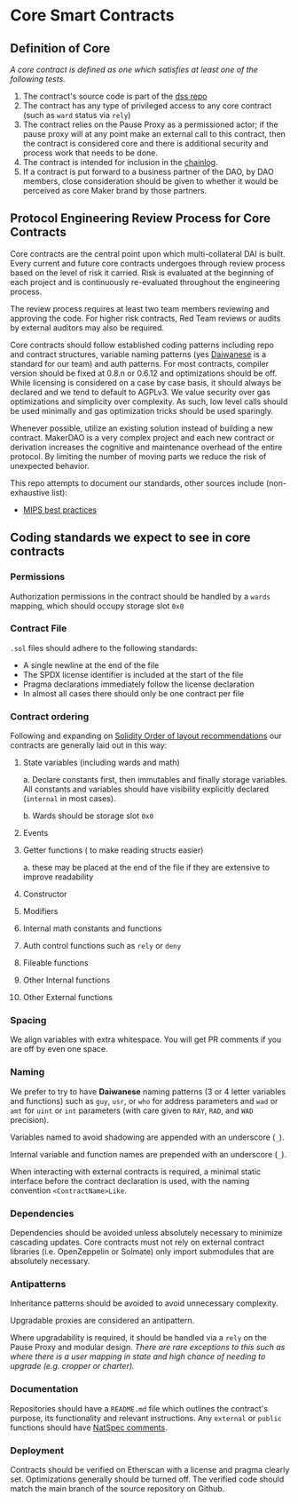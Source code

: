 # Core Smart Contracts

## Definition of Core

*A core contract is defined as one which satisfies at least one of the following tests.*


1. The contract's source code is part of the [dss repo](https://github.com/makerdao/dss)
2. The contract has any type of privileged access to any core contract (such as `ward` status via `rely`)
3. The contract relies on the Pause Proxy as a permissioned actor; if the pause proxy will at any point make an external call to this contract, then the contract is considered core and there is additional security and process work that needs to be done.
4. The contract is intended for inclusion in the [chainlog](https://chainlog.makerdao.com/).
5. If a contract is put forward to a business partner of the DAO, by DAO members, close consideration should be given to whether it would be perceived as core Maker brand by those partners.

## Protocol Engineering Review Process for Core Contracts

Core contracts are the central point upon which multi-collateral DAI is built. Every current and future core contracts undergoes through review process based on the level of risk it carried. Risk is evaluated at the beginning of each project and is continuously re-evaluated throughout the engineering process.

The review process requires at least two team members reviewing and approving the code. For higher risk contracts, Red Team reviews or audits by external auditors may also be required.

Core contracts should follow established coding patterns including repo and contract structures, variable naming patterns (yes [Daiwanese](https://docs.makerdao.com/other-documentation/system-glossary) is a standard for our team) and auth patterns. For most contracts, compiler version should be fixed at 0.8.n or 0.6.12 and optimizations should be off.  While licensing is considered on a case by case basis, it should always be declared and we tend to default to AGPLv3. We value security over gas optimizations and simplicity over complexity. As such, low level calls should be used minimally and gas optimization tricks should be used sparingly.

Whenever possible, utilize an existing solution instead of building a new contract. MakerDAO is a very complex project and each new contract or derivation increases the cognitive and maintenance overhead of the entire protocol. By limiting the number of moving parts we reduce the risk of unexpected behavior.

This repo attempts to document our standards, other sources include (non-exhaustive list):

- [MIPS best practices](https://github.com/makerdao/mips-best-practices)

## Coding standards we expect to see in core contracts

### Permissions

Authorization permissions in the contract should be handled by a `wards` mapping, which should occupy storage slot `0x0`

### Contract File

`.sol` files should adhere to the following standards:

- A single newline at the end of the file
- The SPDX license identifier is included at the start of the file
- Pragma declarations immediately follow the license declaration
- In almost all cases there should only be one contract per file

### Contract ordering

Following and expanding on [Solidity Order of layout recommendations](https://docs.soliditylang.org/en/stable/style-guide.html#order-of-layout) our contracts are generally laid out in this way:

1. State variables (including wards and math)

    a. Declare constants first, then immutables and finally storage variables. All constants and variables should have visibility explicitly declared (`internal` in most cases).

    b. Wards should be storage slot `0x0`
2. Events
3. Getter functions ( to make reading structs easier)

    a. these may be placed at the end of the file if they are extensive to improve readability
4. Constructor
5. Modifiers
6. Internal math constants and functions
7. Auth control functions such as `rely` or `deny`
8. Fileable functions
9. Other Internal functions
10. Other External functions

### Spacing

We align variables with extra whitespace. You will get PR comments if you are off by even one space.

### Naming

We prefer to try to have **Daiwanese** naming patterns (3 or 4 letter variables and functions) such as `guy`, `usr`, or `who` for address parameters and `wad` or `amt` for `uint` or `int` parameters (with care given to `RAY`, `RAD`, and `WAD` precision).

Variables named to avoid shadowing are appended with an underscore (`_`).

Internal variable and function names are prepended with an underscore (`_`).

When interacting with external contracts is required, a minimal static interface before the contract declaration is used, with the naming convention `<ContractName>Like`.

### Dependencies

Dependencies should be avoided unless absolutely necessary to minimize cascading updates.  Core contracts must not rely on external contract libraries (i.e. OpenZeppelin or Solmate) only import submodules that are absolutely necessary.

### Antipatterns

Inheritance patterns should be avoided to avoid unnecessary complexity.

Upgradable proxies are considered an antipattern. 

Where upgradability is required, it should be handled via a `rely` on the Pause Proxy and modular design. 
*There are rare exceptions to this such as where there is a user mapping in state and high chance of needing to upgrade (e.g. cropper or charter).*

### Documentation

Repositories should have a `README.md` file which outlines the contract's purpose, its functionality and relevant instructions.  Any `external` or `public` functions should have [NatSpec comments](https://docs.soliditylang.org/en/latest/style-guide.html#natspec).

### Deployment

Contracts should be verified on Etherscan with a license and pragma clearly set. Optimizations generally should be turned off.  The verified code should match the main branch of the source repository on Github.
